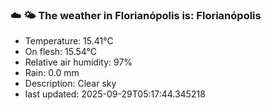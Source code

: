 ### ☁️ 🌤️  The weather in Florianópolis is: Florianópolis

- Temperature: 15.41°C
- On flesh: 15.54°C
- Relative air humidity: 97%
- Rain: 0.0 mm
- Description: Clear sky
- last updated: 2025-09-29T05:17:44.345218

